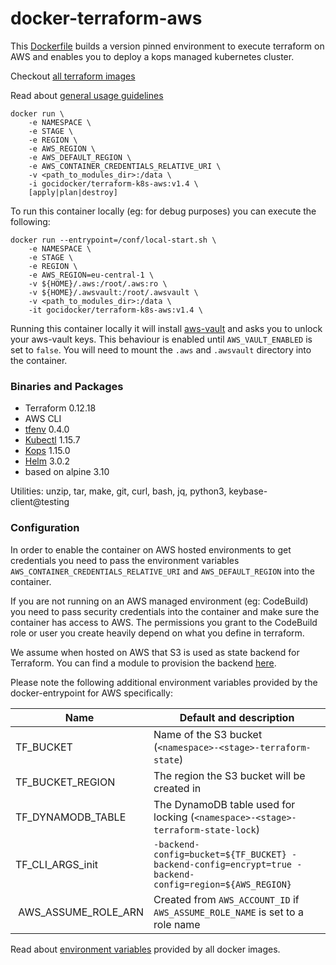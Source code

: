 # docker-terraform-aws

This [Dockerfile](https://github.com/goci-io/docker-terraform-images/tree/master/aws/Dockerfile) builds a version pinned environment to execute terraform on AWS and enables you to deploy a kops managed kubernetes cluster. 

Checkout [all terraform images](https://github.com/goci-io/docker-terraform-images#overview)

Read about [general usage guidelines](https://github.com/goci-io/docker-terraform-images#usage)

```
docker run \
    -e NAMESPACE \
    -e STAGE \
    -e REGION \
    -e AWS_REGION \
    -e AWS_DEFAULT_REGION \
    -e AWS_CONTAINER_CREDENTIALS_RELATIVE_URI \
    -v <path_to_modules_dir>:/data \
    -i gocidocker/terraform-k8s-aws:v1.4 \
    [apply|plan|destroy]
```

To run this container locally (eg: for debug purposes) you can execute the following:

```
docker run --entrypoint=/conf/local-start.sh \
    -e NAMESPACE \
    -e STAGE \
    -e REGION \
    -e AWS_REGION=eu-central-1 \
    -v ${HOME}/.aws:/root/.aws:ro \
    -v ${HOME}/.awsvault:/root/.awsvault \
    -v <path_to_modules_dir>:/data \
    -it gocidocker/terraform-k8s-aws:v1.4 \
```

Running this container locally it will install [aws-vault](https://github.com/99designs/aws-vault) and asks you to unlock your aws-vault keys. This behaviour is enabled until `AWS_VAULT_ENABLED` is set to `false`. You will need to mount the `.aws` and `.awsvault` directory into the container.

### Binaries and Packages

- Terraform 0.12.18  
- AWS CLI   
- [tfenv](https://github.com/cloudposse/tfenv) 0.4.0  
- [Kubectl](https://github.com/kubernetes/kubectl) 1.15.7  
- [Kops](https://github.com/kubernetes/kops) 1.15.0  
- [Helm](https://helm.sh/) 3.0.2  
- based on alpine 3.10

Utilities: unzip, tar, make, git, curl, bash, jq, python3, keybase-client@testing

### Configuration

In order to enable the container on AWS hosted environments to get credentials you need to pass the environment variables `AWS_CONTAINER_CREDENTIALS_RELATIVE_URI` and `AWS_DEFAULT_REGION` into the container. 

If you are not running on an AWS managed environment (eg: CodeBuild) you need to pass security credentials into the container and make sure the container has access to AWS. The permissions you grant to the CodeBuild role or user you create heavily depend on what you define in terraform. 

We assume when hosted on AWS that S3 is used as state backend for Terraform. You can find a module to provision the backend [here](https://github.com/goci-io/tfstate-backend-aws).

Please note the following additional environment variables provided by the docker-entrypoint for AWS specifically:

| Name | Default and description | 
|-----------------|-----------------------------------------------------------------------|
| TF_BUCKET | Name of the S3 bucket (`<namespace>-<stage>-terraform-state`) |
| TF_BUCKET_REGION | The region the S3 bucket will be created in |
| TF_DYNAMODB_TABLE | The DynamoDB table used for locking (`<namespace>-<stage>-terraform-state-lock`) |
| TF_CLI_ARGS_init | `-backend-config=bucket=${TF_BUCKET} -backend-config=encrypt=true -backend-config=region=${AWS_REGION}` |
| AWS_ASSUME_ROLE_ARN | Created from `AWS_ACCOUNT_ID` if `AWS_ASSUME_ROLE_NAME` is set to a role name |

Read about [environment variables](https://github.com/goci-io/docker-terraform-images/blob/master/README.md#environment) provided by all docker images.
